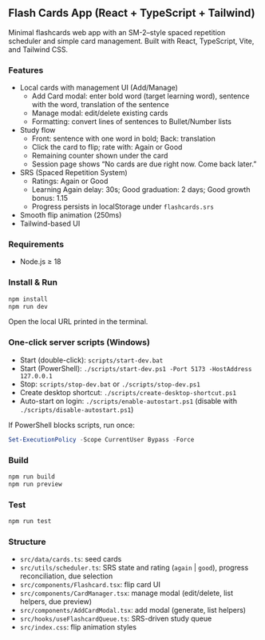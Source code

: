 ## Flash Cards App (React + TypeScript + Tailwind)

Minimal flashcards web app with an SM-2–style spaced repetition scheduler and simple card management. Built with React, TypeScript, Vite, and Tailwind CSS.

### Features
- Local cards with management UI (Add/Manage)
  - Add Card modal: enter bold word (target learning word), sentence with the word, translation of the sentence
  - Manage modal: edit/delete existing cards
  - Formatting: convert lines of sentences to Bullet/Number lists
- Study flow
  - Front: sentence with one word in bold; Back: translation
  - Click the card to flip; rate with: Again or Good
  - Remaining counter shown under the card
  - Session page shows “No cards are due right now. Come back later.”
- SRS (Spaced Repetition System)
  - Ratings: Again or Good
  - Learning Again delay: 30s; Good graduation: 2 days; Good growth bonus: 1.15
  - Progress persists in localStorage under `flashcards.srs`
- Smooth flip animation (250ms)
- Tailwind-based UI

### Requirements
- Node.js ≥ 18

### Install & Run
```bash
npm install
npm run dev
```

Open the local URL printed in the terminal.

### One-click server scripts (Windows)
- Start (double-click): `scripts/start-dev.bat`
- Start (PowerShell): `./scripts/start-dev.ps1 -Port 5173 -HostAddress 127.0.0.1`
- Stop: `scripts/stop-dev.bat` or `./scripts/stop-dev.ps1`
- Create desktop shortcut: `./scripts/create-desktop-shortcut.ps1`
- Auto-start on login: `./scripts/enable-autostart.ps1` (disable with `./scripts/disable-autostart.ps1`)

If PowerShell blocks scripts, run once:
```powershell
Set-ExecutionPolicy -Scope CurrentUser Bypass -Force
```

### Build
```bash
npm run build
npm run preview
```

### Test
```bash
npm run test
```

### Structure
- `src/data/cards.ts`: seed cards
- `src/utils/scheduler.ts`: SRS state and rating (`again` | `good`), progress reconciliation, due selection
- `src/components/Flashcard.tsx`: flip card UI
- `src/components/CardManager.tsx`: manage modal (edit/delete, list helpers, due preview)
- `src/components/AddCardModal.tsx`: add modal (generate, list helpers)
- `src/hooks/useFlashcardQueue.ts`: SRS-driven study queue
- `src/index.css`: flip animation styles

